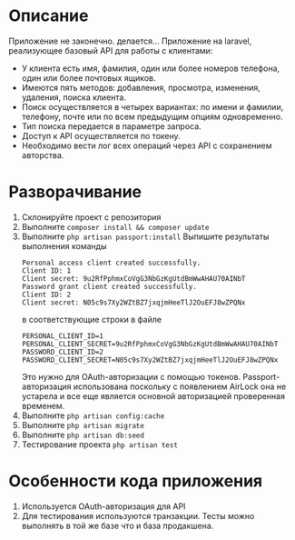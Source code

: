 # Описание 
Приложение не законечно. делается...
Приложение на laravel, реализующее базовый API для работы с клиентами: 
- У клиента есть имя, фамилия, один или более номеров телефона, один или более почтовых ящиков. 
- Имеются пять методов: добавления, просмотра, изменения, удаления, поиска клиента. 
- Поиск осуществляется в четырех вариантах: по имени и фамилии, телефону, почте или по всем предыдущим опциям одновременно. 
- Тип поиска передается в параметре запроса. 
- Доступ к API осуществляется по токену. 
- Необходимо вести лог всех операций через API с сохранением авторства.

# Разворачивание
1. Склонируйте проект с репозитория
2. Выполните `composer install && composer update`
3. Выполните `php artisan passport:install`
    Выпишите результаты выполнения команды
    ````
    Personal access client created successfully.
    Client ID: 1
    Client secret: 9u2RfPphmxCoVgG3NbGzKgUtdBmWwAHAU70AINbT
    Password grant client created successfully.
    Client ID: 2
    Client secret: N05c9s7Xy2WZtBZ7jxqjmHeeTlJ2OuEFJ8wZPQNx
    ````
    в соответствующие строки в файле
    ````
    PERSONAL_CLIENT_ID=1
    PERSONAL_CLIENT_SECRET=9u2RfPphmxCoVgG3NbGzKgUtdBmWwAHAU70AINbT
    PASSWORD_CLIENT_ID=2
    PASSWORD_CLIENT_SECRET=N05c9s7Xy2WZtBZ7jxqjmHeeTlJ2OuEFJ8wZPQNx
    ````
    Это нужно для OAuth-авторизации с помощью токенов.
    Passport-авторизация использована поскольку с появлением AirLock она не устарела и все еще 
    является основной авторизацией проверенная временем.
4. Выполните `php artisan config:cache`
5. Выполните `php artisan migrate`
6. Выполните `php artisan db:seed`
5. Тестирование проекта `php artisan test`

# Особенности кода приложения
1. Используется OAuth-авторизация для API
2. Для тестирования используются транзакции. 
Тесты можно выполнять в той же базе что и база продакшена.
